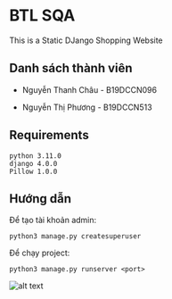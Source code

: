 # BTL SQA
This is a Static DJango Shopping Website

## Danh sách thành viên

- Nguyễn Thanh Châu - B19DCCN096

- Nguyễn Thị Phương - B19DCCN513

## Requirements

```
python 3.11.0
django 4.0.0
Pillow 1.0.0
```

## Hướng dẫn

Để tạo tài khoản admin:
```
python3 manage.py createsuperuser
```

Để chạy project:
```
python3 manage.py runserver <port>
```

![alt text](https://github.com/geekyshow1/shoppinglyx/blob/main/Screenshots/Home.jpeg)
